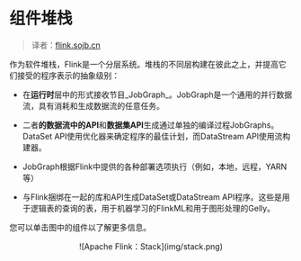 

# 组件堆栈

> 译者：[flink.sojb.cn](https://flink.sojb.cn/)


作为软件堆栈，Flink是一个分层系统。堆栈的不同层构建在彼此之上，并提高它们接受的程序表示的抽象级别：

*   在**运行时**层中的形式接收节目_JobGraph_。JobGraph是一个通用的并行数据流，具有消耗和生成数据流的任意任务。

*   二者**的数据流中的API**和**数据集API**生成通过单独的编译过程JobGraphs。DataSet API使用优化器来确定程序的最佳计划，而DataStream API使用流构建器。

*   JobGraph根据Flink中提供的各种部署选项执行（例如，本地，远程，YARN等）

*   与Flink捆绑在一起的库和API生成DataSet或DataStream API程序。这些是用于逻辑表的查询的表，用于机器学习的FlinkML和用于图形处理的Gelly。

您可以单击图中的组件以了解更多信息。

<center>![Apache Flink：Stack](img/stack.png)</center>

<map name="overview-stack"><area id="lib-datastream-cep" title="CEP: Complex Event Processing" href="https://flink.sojb.cn/dev/libs/cep.html" shape="rect" coords="63,0,143,177"> <area id="lib-datastream-table" title="Table: Relational DataStreams" href="https://flink.sojb.cn/dev/table_api.html" shape="rect" coords="143,0,223,177"> <area id="lib-dataset-ml" title="FlinkML: Machine Learning" href="https://flink.sojb.cn/dev/libs/ml/index.html" shape="rect" coords="382,2,462,176"> <area id="lib-dataset-gelly" title="Gelly: Graph Processing" href="https://flink.sojb.cn/dev/libs/gelly/index.html" shape="rect" coords="461,0,541,177"> <area id="lib-dataset-table" title=" Table API and SQL" href="https://flink.sojb.cn/dev/table_api.html" shape="rect" coords="544,0,624,177"> <area id="datastream" title="DataStream API" href="https://flink.sojb.cn/dev/datastream_api.html" shape="rect" coords="64,177,379,255"> <area id="dataset" title="DataSet API" href="https://flink.sojb.cn/dev/batch/index.html" shape="rect" coords="382,177,697,255"> <area id="runtime" title="Runtime" href="https://flink.sojb.cn/concepts/runtime.html" shape="rect" coords="63,257,700,335"> <area id="local" title="Local" href="https://flink.sojb.cn/tutorials/local_setup.html" shape="rect" coords="62,337,275,414"> <area id="cluster" title="Cluster" href="https://flink.sojb.cn/ops/deployment/cluster_setup.html" shape="rect" coords="273,336,486,413"> <area id="cloud" title="Cloud" href="https://flink.sojb.cn/ops/deployment/gce_setup.html" shape="rect" coords="485,336,700,414"></map> 